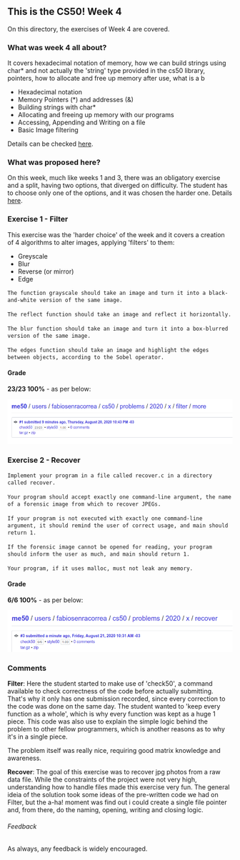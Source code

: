 ## This is the CS50! Week 4

On this directory, the exercises of Week 4 are covered.

### What was week 4 all about?

It covers hexadecimal notation of memory, how we can build strings using char* and not actually the 'string' type provided in the cs50 library, pointers, how to allocate and free up memory after use, what is a b

* Hexadecimal notation
* Memory Pointers (*) and addresses (&)
* Building strings with char*
* Allocating and freeing up memory with our programs
* Accessing, Appending and Writing on a file
* Basic Image filtering

Details can be checked [here](https://cs50.harvard.edu/x/2020/weeks/4/).

### What was proposed here?

On this week, much like weeks 1 and 3, there was an obligatory exercise and a split, having two options, that diverged on difficulty. The student has to choose only one of the options, and it was chosen the harder one. Details [here](https://cs50.harvard.edu/x/2020/psets/4/).

### Exercise 1 - Filter

This exercise was the 'harder choice' of the week and it covers a creation of 4 algorithms to alter images, applying 'filters' to them:

* Greyscale
* Blur
* Reverse (or mirror)
* Edge

```
The function grayscale should take an image and turn it into a black-and-white version of the same image.

The reflect function should take an image and reflect it horizontally.

The blur function should take an image and turn it into a box-blurred version of the same image.

The edges function should take an image and highlight the edges between objects, according to the Sobel operator.
```
#### Grade

**23/23 100%** - as per below:

![filter grade](./filter_grade.png)

### Exercise 2 - Recover

```
Implement your program in a file called recover.c in a directory called recover.

Your program should accept exactly one command-line argument, the name of a forensic image from which to recover JPEGs.

If your program is not executed with exactly one command-line argument, it should remind the user of correct usage, and main should return 1.

If the forensic image cannot be opened for reading, your program should inform the user as much, and main should return 1.

Your program, if it uses malloc, must not leak any memory.
```

#### Grade

**6/6 100%** - as per below:

![filter grade](./recover_grade.png)

### Comments

**Filter**: Here the student started to make use of 'check50', a command available to check correctness of the code before actually submitting. That's why it only has one submission recorded, since every correction to the code was done on the same day. The student wanted to 'keep every function as a whole', which is why every function was kept as a huge 1 piece. This code was also use to explain the simple logic behind the problem to other fellow programmers, which is another reasons as to why it's in a single piece.

The problem itself was really nice, requiring good matrix knowledge and awareness.

**Recover**: The goal of this exercise was to recover jpg photos from a raw data file. While the constraints of the project were not very high, understanding how to handle files made this exercise very fun. The general ideia of the solution took some ideas of the pre-written code we had on Filter, but the a-ha! moment was find out i could create a single file pointer and, from there, do the naming, opening, writing and closing logic.


###### Feedback

As always, any feedback is widely encouraged.